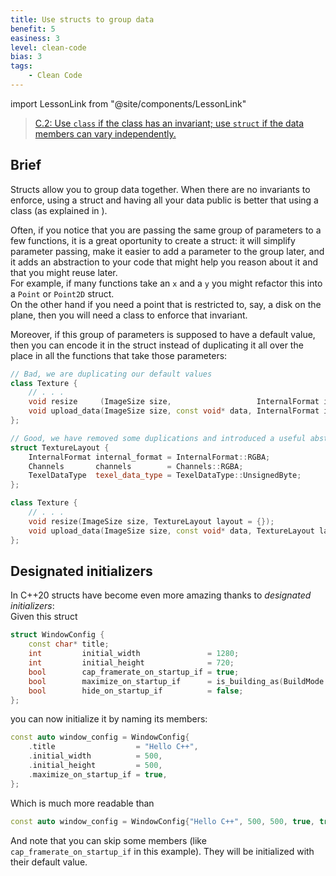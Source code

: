 ```yaml
---
title: Use structs to group data
benefit: 5
easiness: 3
level: clean-code
bias: 3
tags:
    - Clean Code
---
```

import LessonLink from "@site/components/LessonLink"

> [C.2: Use `class` if the class has an invariant; use `struct` if the data members can vary independently.](https://isocpp.github.io/CppCoreGuidelines/CppCoreGuidelines#c2-use-class-if-the-class-has-an-invariant-use-struct-if-the-data-members-can-vary-independently)

## Brief

Structs allow you to group data together. When there are no invariants to enforce, using a struct and having all your data public is better that using a class (as explained in <LessonLink slug="design-cohesive-classes"/>).

Often, if you notice that you are passing the same group of parameters to a few functions, it is a great oportunity to create a struct: it will simplify parameter passing, make it easier to add a parameter to the group later, and it adds an abstraction to your code that might help you reason about it and that you might reuse later.<br/>
For example, if many functions take an `x` and a `y` you might refactor this into a `Point` or `Point2D` struct.<br/>
On the other hand if you need a point that is restricted to, say, a disk on the plane, then you will need a class to enforce that invariant.

Moreover, if this group of parameters is supposed to have a default value, then you can encode it in the struct instead of duplicating it all over the place in all the functions that take those parameters:

```cpp
// Bad, we are duplicating our default values
class Texture {
    // . . .
    void resize     (ImageSize size,                   InternalFormat internal_format = InternalFormat::RGBA, Channels channels = Channels::RGBA, TexelDataType texel_data_type = TexelDataType::UnsignedByte);
    void upload_data(ImageSize size, const void* data, InternalFormat internal_format = InternalFormat::RGBA, Channels channels = Channels::RGBA, TexelDataType texel_data_type = TexelDataType::UnsignedByte);
};
```

```cpp
// Good, we have removed some duplications and introduced a useful abstraction
struct TextureLayout {
    InternalFormat internal_format = InternalFormat::RGBA;
    Channels       channels        = Channels::RGBA;
    TexelDataType  texel_data_type = TexelDataType::UnsignedByte;
};

class Texture {
    // . . .
    void resize(ImageSize size, TextureLayout layout = {});
    void upload_data(ImageSize size, const void* data, TextureLayout layout = {});
};
```

## Designated initializers

In C++20 structs have become even more amazing thanks to *designated initializers*:<br/>
Given this struct
```cpp
struct WindowConfig {
    const char* title;                                                            // The title that will be displayed in the title bar of the window
    int         initial_width               = 1280;                               // Initial width of the window
    int         initial_height              = 720;                                // Initial height of the window
    bool        cap_framerate_on_startup_if = true;                               // Whether the framerate should be capped or not (this can later be changed at runtime through window.cap_framerate_if())
    bool        maximize_on_startup_if      = is_building_as(BuildMode::Release); // Whether the window will be maximized when the application starts.
    bool        hide_on_startup_if          = false;                              // Whether the window will be hidden when the application starts.
};
```

you can now initialize it by naming its members:
```cpp
const auto window_config = WindowConfig{
    .title                  = "Hello C++",
    .initial_width          = 500,
    .initial_height         = 500,
    .maximize_on_startup_if = true,
};
```

Which is much more readable than
```cpp
const auto window_config = WindowConfig{"Hello C++", 500, 500, true, true, false};
```

And note that you can skip some members (like `cap_framerate_on_startup_if` in this example). They will be initialized with their default value.